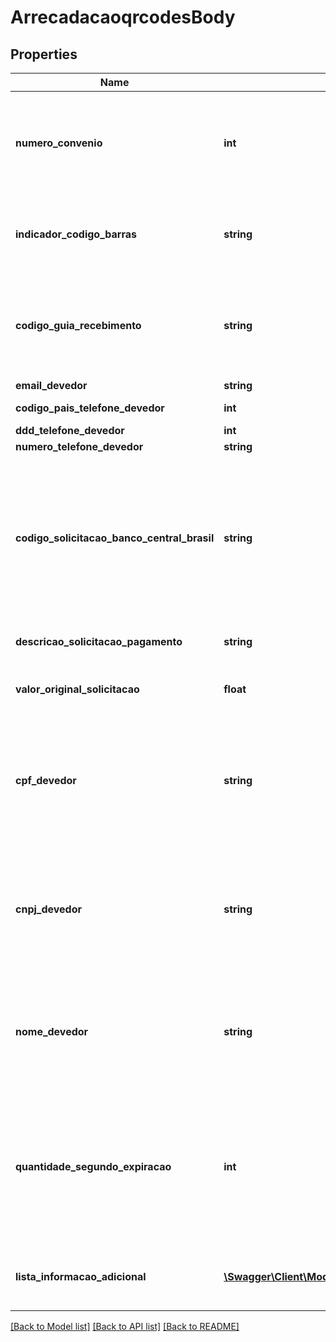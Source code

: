 # ArrecadacaoqrcodesBody

## Properties
Name | Type | Description | Notes
------------ | ------------- | ------------- | -------------
**numero_convenio** | **int** | Refere-se ao número de convênio de arrecadação de um Ente Público com o Banco do Brasil e possui até 6 posições numéricas. Não confundir com código Febraban. Para fins de testes utilize o número de convênio de arrecadação do próprio ente público com o BB. | 
**indicador_codigo_barras** | **string** | Informe S (sim) caso envie um código de barras padrão Febraban no campo seguinte (codigoGuiaRecebimento) ou N (não) caso não seja informado um código de barras mas apenas um código para conciliação. | 
**codigo_guia_recebimento** | **string** | Código de Barras padrão Febraban de 44 posições (se S no indicadorCodigoBarras) ou outro identificador do cliente  (se N no indicadorCodigoBarras).  O código de barras deverá ser gerado para o Número de Convênio informado no campo “NumeroConvenio”. | 
**email_devedor** | **string** | E-mail do devedor para contato | [optional] 
**codigo_pais_telefone_devedor** | **int** | Código do País do Telefone do Devedor | [optional] 
**ddd_telefone_devedor** | **int** | DDD do telefone do devedor | [optional] 
**numero_telefone_devedor** | **string** | Numero do telefone do devedor | [optional] 
**codigo_solicitacao_banco_central_brasil** | **string** | Refere-se à Chave Pix do Recebedor cadastrada no Banco do Brasil. O campo é obrigatório. Em ambiente de produção, a Chave Pix deverá estar vinculada a uma conta cujo CNPJ seja o mesmo utilizado na credencial de acesso à API. Em ambiente de homologação, use as chaves Pix criadas para usuários testes. A chave será lida pelo aplicativo do PSP do pagador para consulta ao DICT que retornará a informação e identificará o recebedor da arrecadação. | 
**descricao_solicitacao_pagamento** | **string** | Determina um texto a ser apresentado ao pagador em formato livre limitado a 140 caracteres. | [optional] 
**valor_original_solicitacao** | **float** | Valor original do documento. O valor do QRCode deverá, obrigatoriamente, corresponder ao valor registrado no código de barras. | 
**cpf_devedor** | **string** | Determina o CPF do devedor, caso haja. O campo não é obrigatório, porém, se informado, o campo NomeDevedor também deverá ser preenchido. Este campo não poderá ser informado, caso o campo cnpjDevedor contenha dados. Para fins de testes, usar os CPF da seção de dados para testes do portal BB Developers. | [optional] 
**cnpj_devedor** | **string** | Determina o CNPJ do devedor, caso haja. O campo não é obrigatório, porém se informado, o campo NomeDevedor também deverá ser preenchido. Este campo não poderá ser informado, caso o campo cpfDevedor contenha dados. Para fins de testes, usar os CNPJ da seção de dados para testes do portal BB Developers. | [optional] 
**nome_devedor** | **string** | Determina o nome da instituição ou pessoa a quem a cobrança está endereçada. O preenchimento do campo \&quot;Nome Devedor\&quot; é obrigatório se o campo \&quot;Numero CPF Devedor\&quot; ou o campo \&quot;Numero Cadastro Nac Pessoas Juridicas Devedor\&quot; estiver preenchido | [optional] 
**quantidade_segundo_expiracao** | **int** | Duração que indica limite, com granularidade de segundos, para que o pagamento do QR Code possa ser realizado, a partir da data-hora de criação. Deve ser utilizado como espécie de data de vencimentos em segundos que deverá ser calculada da data-hora de criação até a data-hora de vencimento. Caso não informado, assume-se a duração de 86400 segundos, que corresponde a 24 horas. | [optional] 
**lista_informacao_adicional** | [**\Swagger\Client\Model\ArrecadacaoqrcodesListaInformacaoAdicional[]**](ArrecadacaoqrcodesListaInformacaoAdicional.md) | O campo \&quot;listaInformacaoAdicional\&quot;, se estiver presente, se refere a uma lista em que cada elemento deve utilizar o esquema abaixo: | [optional] 

[[Back to Model list]](../../README.md#documentation-for-models) [[Back to API list]](../../README.md#documentation-for-api-endpoints) [[Back to README]](../../README.md)

